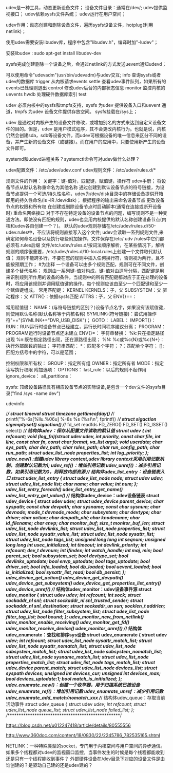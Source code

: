 udev是一种工具，动态更新设备文件；
设备文件目录：通常在/dev/;
udev提供监视接口；
udev依赖sysfs文件系统；
udev运行在用户空间；

udev作用：动态创建和删除设备文件，遍历sysfs设备文件，hotplug(利用netlink)；

使用udev需要安装libudev库，程序中包含"libudev.h"，编译时加"-ludev"；

安装libudev : sudo apt-get install libudev-dev

sysfs完成创建删除一个设备之后，会通过netlink的方式发送uevent通知udevd；

可以使用命令"udevadm"(usr/bin/udevadm)与udev交互;
info 查询sysfs或者udev的数据库
trigger 从内核请求events
settle 查看udev事件队列，如果所有的events已处理则退出
control 修改udev后台的内部状态信息
monitor 监控内核的uevents
hwdb 处理硬件数据库索引
test

udev 必须内核中的sysfs和tmpfs支持，sysfs 为udev 提供设备入口和uevent 通道，tmpfs 为udev 设备文件提供存放空间。
sysfs挂载在/sys上；

udev 是通过对内核产生的设备文件修改，或增加别名的方式来达到自定义设备文件的目的。但是，udev 是用户模式程序，其不会更改内核行为。也就是说，内核仍然会创建sda，sdb等设备文件，而udev可根据设备的唯一信息来区分不同的设备，并产生新的设备文件（或链接）。而在用户的应用中，只要使用新产生的设备文件即可。


systemd和udevd进程关系？systemctl命令可对udev做什么处理？

udev配置文件：/etc/udev/udev.conf
udev规则文件：/etc/udev/rules.d/*

规则文件的作用：
    关键字：键-值对，匹配键，赋值键，操作符
    udev手册；
    将设备节点从默认名称重命名为其他名称
    通过创建到默认设备节点的符号链接，为设备节点提供一个可选/持久性名称，udev为/dev/disk目录中的存储设备提供开箱即用的持久性命名(ls -lR /dev/disk)；
    根据程序的输出来命名设备节点
    更改设备节点的权限和所有权
    在创建或删除设备节点时启动脚本(通常在连接或断开设备时)
    重命名网络接口
    对于不存在特定设备的设备节点的问题，编写规则不是一种变通方法。即使没有匹配的规则，udev也会用内核提供的默认名称创建设备节点(内核和udev各自创建一个？)。
    默认的udev规则存储在/etc/udev/rules.d/50-udev.rules中，不应该将规则直接写入这个文件;
    udev会读取一系列规则文件,来确定如何命名设备以及执行哪些附加操作，文件保存在/etc/ udv /rules中它们都必须有.rules后缀
    文件/etc/udev/rules.d/按词法顺序解析，在某些情况下，解析规则的顺序很重要，/etc/udev/rules.d/10-local.rules上创建一个文件取代默认值；
    规则不能跨多行，不要在您的规则中插入任何换行符，否则视为两行，且不能按预期工作；
    #为注释
    一个设备可以由多个规则匹配，规则可在不同文件，创建多个替代名称；
    规则由一系列键-值对构成，键-值对由逗号分隔，匹配键是用来识别规则所作用的设备的条件。当规则中的所有匹配键都对应于正在处理的设备时，将应用该规则并调用赋值键的操作。每个规则应该由至少一个匹配键和至少一个赋值键组成。
常用匹配键：
    KERNEL
    KERNELS：子，父
    SUBSYSTEM：父
    驱动程序：父
    ATTR{}：依据sysfs匹配
    ATTRS：子，父
    ENV{}==：

常用赋值键：
    NAME：(与符号链接的区别？)设备节点名字，如果没有该赋值键，则使用默认名称(默认名称等于内核名称)
    SYMLINK:(符号链接)：尝试用操作符"+="(SYMLINK+="DVR_USB_DISK")；
    GOTO：
    LABEL：
    IMPORT{}：
    RUN：RUN运行时设备节点已经建立，运行长时间程序建议分离；
    PROGRAM：PROGRAM运行时设备节点还未建立
    ENV{}=：
字符串替换：
    %k:只在指定路径出现
    %n:既在指定路径出现，还在源路径出现；
    %N:
    %c或%c{N}或%c{N+}：执行外部函数的输出；
字符串匹配：
    *：匹配多个字符；
    ?：匹配单个字符；
    []:匹配方括号中的字符，可以是范围；

控制权限和所有权：
    GROUP：指定所有组
    OWNER：指定所有者
    MODE：指定读写执行权限
附加选项：
    OPTIONS：
        last_rule：以后的规则不起作用
        ignore_device：
        all_partitions：

sysfs:
    顶级设备路径具有相应设备节点的实际设备,是包含一个dev文件的sysfs目录("find /sys -name dev")

udevinfo



/***************************************************/
struct timeval
struct timezone
gettimeofday()
/***************************************************/
printf("%-6s[%llu.%06u] %-8s %s (%s)\n",
fprintf()
/***************************************************/
struct sigaction
sigemptyset()
sigaction()
/***************************************************/
fd_set readfds
FD_ZERO()
FD_SET()
FD_ISSET()
select()
/***************************************************/
结构体udev：保存从配置文件读取的默认值
struct udev {
 int refcount;
 void (*log_fn)(struct udev *udev,
         int priority, const char *file, int line, const char *fn,
         const char *format, va_list args);
 void *userdata;
 char *sys_path;
 char *dev_path;
 char *rules_path;
 char *run_config_path;
 char *run_path;
 struct udev_list_node properties_list;
 int log_priority;
};
udev_new() :创建udev library context,udev library context采用引用记数机制，创建默认记数为1;
udev_ref()：增加引用记数
udev_unref()：减少引用记数，如果引用记数为0，则释放内部资源
/***************************************************/
结构体udev_list_entry：设备链表入口
struct udev_list_entry {
 struct udev_list_node node;
 struct udev *udev;
 struct udev_list_node *list;
 char *name;
 char *value;
 int num;
};
udev_list_entry_foreach()
udev_list_entry_get_name()
udev_list_entry_get_value()
/***************************************************/
结构体udev_device：udev设备链表
struct udev_device {
 struct udev *udev;
 struct udev_device *parent_device;
 char *syspath;
 const char *devpath;
 char *sysname;
 const char *sysnum;
 char *devnode;
 mode_t devnode_mode;
 char *subsystem;
 char *devtype;
 char *driver;
 char *action;
 char *devpath_old;
 char *knodename;
 char *id_filename;
 char **envp;
 char *monitor_buf;
 size_t monitor_buf_len;
 struct udev_list_node devlinks_list;
 struct udev_list_node properties_list;
 struct udev_list_node sysattr_value_list;
 struct udev_list_node sysattr_list;
 struct udev_list_node tags_list;
 unsigned long long int seqnum;
 unsigned long long int usec_initialized;
 int timeout;
 int devlink_priority;
 int refcount;
 dev_t devnum;
 int ifindex;
 int watch_handle;
 int maj, min;
 bool parent_set;
 bool subsystem_set;
 bool devtype_set;
 bool devlinks_uptodate;
 bool envp_uptodate;
 bool tags_uptodate;
 bool driver_set;
 bool info_loaded;
 bool db_loaded;
 bool uevent_loaded;
 bool is_initialized;
 bool sysattr_list_read;
 bool db_persist;
};
udev_device_get_action()
udev_device_get_devpath()
udev_device_get_subsystem()
udev_device_get_properties_list_entry()
udev_device_unref()
/***************************************************/
结构体udev_monitor：udev设备事件源
struct udev_monitor {
 struct udev *udev;
 int refcount;
 int sock;
 struct sockaddr_nl snl;
 struct sockaddr_nl snl_trusted_sender;
 struct sockaddr_nl snl_destination;
 struct sockaddr_un sun;
 socklen_t addrlen;
 struct udev_list_node filter_subsystem_list;
 struct udev_list_node filter_tag_list;
 bool bound;
};
udev_monitor_new_from_netlink()
udev_monitor_enable_receiving()
udev_monitor_get_fd()
udev_monitor_receive_device()
udev_monitor_unref()
/***************************************************/
结构体udev_enumerate：查找和排序sys设备
struct udev_enumerate {
 struct udev *udev;
 int refcount;
 struct udev_list_node sysattr_match_list;
 struct udev_list_node sysattr_nomatch_list;
 struct udev_list_node subsystem_match_list;
 struct udev_list_node subsystem_nomatch_list;
 struct udev_list_node sysname_match_list;
 struct udev_list_node properties_match_list;
 struct udev_list_node tags_match_list;
 struct udev_device *parent_match;
 struct udev_list_node devices_list;
 struct syspath *devices;
 unsigned int devices_cur;
 unsigned int devices_max;
 bool devices_uptodate:1;
 bool match_is_initialized;
};
udev_enumrate_new()：创建一个枚举器，用于扫描系统已接设备
udev_enumrate_ref()：增加引用记数
udev_enumrate_unref：减少引用记数
udev_enumrate_add_match/nomatch_xxx
/***************************************************/
结构体udev_queue：存取当前活动事件
struct udev_queue {
 struct udev *udev;
 int refcount;
 struct udev_list_node queue_list;
 struct udev_list_node failed_list;
};
/***************************************************/



https://blog.csdn.net/u012247418/article/details/80555556


http://www.360doc.com/content/18/0830/22/2245786_782535165.shtml





NETLINK：一种特殊类型的socket，专门用于内核空间与用户空间的异步通信。
如果多个线程都对udev的监视窗口监控，当事件发生的时候是每个线程都能收到还是只有一个线程能收到事件？
外部硬件设备在/dev目录下对应的设备文件是由谁创建的？是驱动自己建的还是udev建的？









